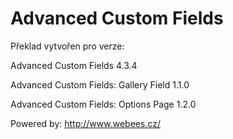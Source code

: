Advanced Custom Fields
====

Překlad vytvořen pro verze:

Advanced Custom Fields 4.3.4

Advanced Custom Fields: Gallery Field 1.1.0

Advanced Custom Fields: Options Page 1.2.0

Powered by: http://www.webees.cz/
